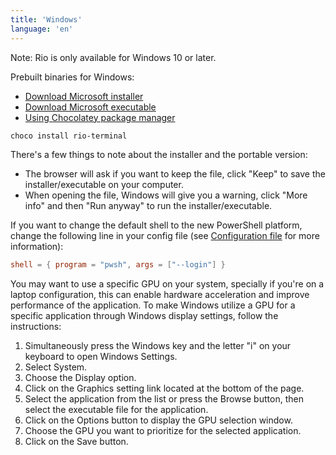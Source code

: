 ```yaml
---
title: 'Windows'
language: 'en'
---
```


Note: Rio is only available for Windows 10 or later.

Prebuilt binaries for Windows:

- [Download Microsoft installer](https://github.com/raphamorim/rio/releases/download/v0.0.37/Rio-installer.msi)
- [Download Microsoft executable](https://github.com/raphamorim/rio/releases/download/v0.0.37/Rio-portable.exe)
- [Using Chocolatey package manager](https://community.chocolatey.org/packages/rio-terminal)

```sh
choco install rio-terminal
```

There's a few things to note about the installer and the portable version:

- The browser will ask if you want to keep the file, click "Keep" to save the installer/executable on your computer.
- When opening the file, Windows will give you a warning, click "More info" and then "Run anyway" to run the installer/executable.

If you want to change the default shell to the new PowerShell platform, change the following line in your config file (see [Configuration file](/docs/configuration-file) for more information):

```toml
shell = { program = "pwsh", args = ["--login"] }
```

You may want to use a specific GPU on your system, specially if you're on a laptop configuration, this can enable hardware acceleration and improve performance of the application.
To make Windows utilize a GPU for a specific application through Windows display settings, follow the instructions:

1. Simultaneously press the Windows key and the letter "i" on your keyboard to open Windows Settings.
2. Select System.
3. Choose the Display option.
4. Click on the Graphics setting link located at the bottom of the page.
5. Select the application from the list or press the Browse button, then select the executable file for the application.
6. Click on the Options button to display the GPU selection window.
7. Choose the GPU you want to prioritize for the selected application.
8. Click on the Save button.

